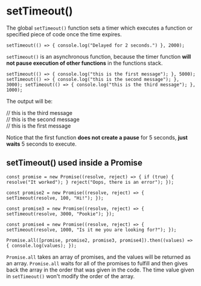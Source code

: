 # setTimeout()

The global `setTimeout()` function sets a timer which executes a function or specified piece of code once the time expires.

`setTimeout(() => {
    console.log("Delayed for 2 seconds.")
}, 2000);`

`setTimeout()` is an asynchronous function, because the timer function **will not pause execution of other functions** in the functions stack.

`setTimeout(() => {
    console.log("this is the first message");
}, 5000);
setTimeout(() => {
    console.log("this is the second message");
}, 3000);
setTimeout(() => {
    console.log("this is the third message");
}, 1000);`

The output will be:

// this is the third message  
// this is the second message  
// this is the first message

Notice that the first function **does not create a pause** for 5 seconds, **just waits** 5 seconds to execute.

## setTimeout() used inside a Promise

`const promise = new Promise((resolve, reject) => {
if (true) {
resolve("It worked");
}
reject("Oops, there is an error");
});`

`const promise2 = new Promise((resolve, reject) => {
setTimeout(resolve, 100, "Hi!");
});`

`const promise3 = new Promise((resolve, reject) => {
setTimeout(resolve, 3000, "Pookie");
});`

`const promise4 = new Promise((resolve, reject) => {
setTimeout(resolve, 1000, "Is it me you are looking for?");
});`

`Promise.all([promise, promise2, promise3, promise4]).then((values) => {
console.log(values);
});`

`Promise.all` takes an array of promises, and the values will be returned as an array. `Promise.all` waits for all of the promises to fulfill and then gives back the array in the order that was given in the code. The time value given in `setTimeout()` won't modify the order of the array.
